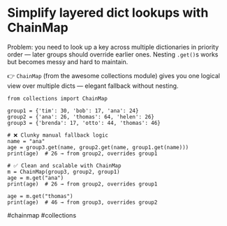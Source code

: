 # Simplify layered dict lookups with ChainMap

Problem: you need to look up a key across multiple dictionaries in priority order — later groups should override earlier ones. Nesting `.get()`s works but becomes messy and hard to maintain.

👉 `ChainMap` (from the awesome collections module) gives you one logical view over multiple dicts — elegant fallback without nesting.

```
from collections import ChainMap

group1 = {'tim': 30, 'bob': 17, 'ana': 24}
group2 = {'ana': 26, 'thomas': 64, 'helen': 26}
group3 = {'brenda': 17, 'otto': 44, 'thomas': 46}

# ❌ Clunky manual fallback logic
name = "ana"
age = group3.get(name, group2.get(name, group1.get(name)))
print(age)  # 26 → from group2, overrides group1

# ✅ Clean and scalable with ChainMap
m = ChainMap(group3, group2, group1)
age = m.get("ana")
print(age)  # 26 → from group2, overrides group1

age = m.get("thomas")
print(age)  # 46 → from group3, overrides group2
```

#chainmap #collections
